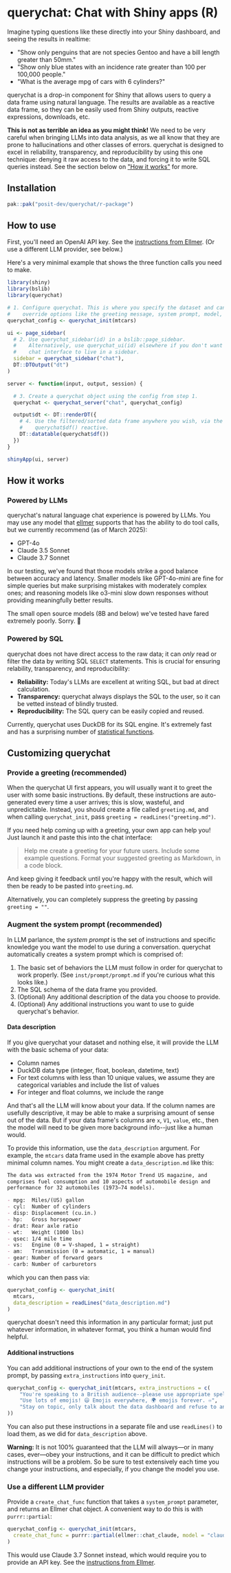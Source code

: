 # querychat: Chat with Shiny apps (R)

Imagine typing questions like these directly into your Shiny dashboard, and seeing the results in realtime:

* "Show only penguins that are not species Gentoo and have a bill length greater than 50mm."
* "Show only blue states with an incidence rate greater than 100 per 100,000 people."
* "What is the average mpg of cars with 6 cylinders?"

querychat is a drop-in component for Shiny that allows users to query a data frame using natural language. The results are available as a reactive data frame, so they can be easily used from Shiny outputs, reactive expressions, downloads, etc.

**This is not as terrible an idea as you might think!** We need to be very careful when bringing LLMs into data analysis, as we all know that they are prone to hallucinations and other classes of errors. querychat is designed to excel in reliability, transparency, and reproducibility by using this one technique: denying it raw access to the data, and forcing it to write SQL queries instead. See the section below on ["How it works"](#how-it-works) for more.

## Installation

```r
pak::pak("posit-dev/querychat/r-package")
```

## How to use

First, you'll need an OpenAI API key. See the [instructions from Ellmer](https://ellmer.tidyverse.org/reference/chat_openai.html). (Or use a different LLM provider, see below.)

Here's a very minimal example that shows the three function calls you need to make.

```r
library(shiny)
library(bslib)
library(querychat)

# 1. Configure querychat. This is where you specify the dataset and can also
#    override options like the greeting message, system prompt, model, etc.
querychat_config <- querychat_init(mtcars)

ui <- page_sidebar(
  # 2. Use querychat_sidebar(id) in a bslib::page_sidebar.
  #    Alternatively, use querychat_ui(id) elsewhere if you don't want your
  #    chat interface to live in a sidebar.
  sidebar = querychat_sidebar("chat"),
  DT::DTOutput("dt")
)

server <- function(input, output, session) {

  # 3. Create a querychat object using the config from step 1.
  querychat <- querychat_server("chat", querychat_config)

  output$dt <- DT::renderDT({
    # 4. Use the filtered/sorted data frame anywhere you wish, via the
    #    querychat$df() reactive.
    DT::datatable(querychat$df())
  })
}

shinyApp(ui, server)
```

## How it works

### Powered by LLMs

querychat's natural language chat experience is powered by LLMs. You may use any model that [ellmer](https://ellmer.tidyverse.org) supports that has the ability to do tool calls, but we currently recommend (as of March 2025):

* GPT-4o
* Claude 3.5 Sonnet
* Claude 3.7 Sonnet

In our testing, we've found that those models strike a good balance between accuracy and latency. Smaller models like GPT-4o-mini are fine for simple queries but make surprising mistakes with moderately complex ones; and reasoning models like o3-mini slow down responses without providing meaningfully better results.

The small open source models (8B and below) we've tested have fared extremely poorly. Sorry. 🤷

### Powered by SQL

querychat does not have direct access to the raw data; it can _only_ read or filter the data by writing SQL `SELECT` statements. This is crucial for ensuring relability, transparency, and reproducibility:

- **Reliability:** Today's LLMs are excellent at writing SQL, but bad at direct calculation.
- **Transparency:** querychat always displays the SQL to the user, so it can be vetted instead of blindly trusted.
- **Reproducibility:** The SQL query can be easily copied and reused.

Currently, querychat uses DuckDB for its SQL engine. It's extremely fast and has a surprising number of [statistical functions](https://duckdb.org/docs/stable/sql/functions/aggregates.html#statistical-aggregates).

## Customizing querychat

### Provide a greeting (recommended)

When the querychat UI first appears, you will usually want it to greet the user with some basic instructions. By default, these instructions are auto-generated every time a user arrives; this is slow, wasteful, and unpredictable. Instead, you should create a file called `greeting.md`, and when calling `querychat_init`, pass `greeting = readLines("greeting.md")`.

If you need help coming up with a greeting, your own app can help you! Just launch it and paste this into the chat interface:

> Help me create a greeting for your future users. Include some example questions. Format your suggested greeting as Markdown, in a code block.

And keep giving it feedback until you're happy with the result, which will then be ready to be pasted into `greeting.md`.

Alternatively, you can completely suppress the greeting by passing `greeting = ""`.

### Augment the system prompt (recommended)

In LLM parlance, the _system prompt_ is the set of instructions and specific knowledge you want the model to use during a conversation. querychat automatically creates a system prompt which is comprised of:

1. The basic set of behaviors the LLM must follow in order for querychat to work properly. (See `inst/prompt/prompt.md` if you're curious what this looks like.)
2. The SQL schema of the data frame you provided.
3. (Optional) Any additional description of the data you choose to provide.
4. (Optional) Any additional instructions you want to use to guide querychat's behavior.

#### Data description

If you give querychat your dataset and nothing else, it will provide the LLM with the basic schema of your data:

- Column names
- DuckDB data type (integer, float, boolean, datetime, text)
- For text columns with less than 10 unique values, we assume they are categorical variables and include the list of values
- For integer and float columns, we include the range

And that's all the LLM will know about your data. If the column names are usefully descriptive, it may be able to make a surprising amount of sense out of the data. But if your data frame's columns are `x`, `V1`, `value`, etc., then the model will need to be given more background info--just like a human would.

To provide this information, use the `data_description` argument. For example, the `mtcars` data frame used in the example above has pretty minimal column names. You might create a `data_description.md` like this:

```markdown
The data was extracted from the 1974 Motor Trend US magazine, and
comprises fuel consumption and 10 aspects of automobile design and
performance for 32 automobiles (1973–74 models).

- mpg:  Miles/(US) gallon
- cyl:  Number of cylinders
- disp: Displacement (cu.in.)
- hp:   Gross horsepower
- drat: Rear axle ratio
- wt:   Weight (1000 lbs)
- qsec: 1/4 mile time
- vs:   Engine (0 = V-shaped, 1 = straight)
- am:   Transmission (0 = automatic, 1 = manual)
- gear: Number of forward gears
- carb: Number of carburetors
```

which you can then pass via:

```r
querychat_config <- querychat_init(
  mtcars,
  data_description = readLines("data_description.md")
)
```

querychat doesn't need this information in any particular format; just put whatever information, in whatever format, you think a human would find helpful.

#### Additional instructions

You can add additional instructions of your own to the end of the system prompt, by passing `extra_instructions` into `query_init`.

```r
querychat_config <- querychat_init(mtcars, extra_instructions = c(
    "You're speaking to a British audience--please use appropriate spelling conventions.",
    "Use lots of emojis! 😃 Emojis everywhere, 🌍 emojis forever. ♾️",
    "Stay on topic, only talk about the data dashboard and refuse to answer other questions."
))
```

You can also put these instructions in a separate file and use `readLines()` to load them, as we did for `data_description` above.

**Warning:** It is not 100% guaranteed that the LLM will always—or in many cases, ever—obey your instructions, and it can be difficult to predict which instructions will be a problem. So be sure to test extensively each time you change your instructions, and especially, if you change the model you use.

### Use a different LLM provider

Provide a `create_chat_func` function that takes a `system_prompt` parameter, and returns an Ellmer chat object. A convenient way to do this is with `purrr::partial`:

```r
querychat_config <- querychat_init(mtcars,
  create_chat_func = purrr::partial(ellmer::chat_claude, model = "claude-3-7-sonnet-latest")
)
```

This would use Claude 3.7 Sonnet instead, which would require you to provide an API key. See the [instructions from Ellmer](https://ellmer.tidyverse.org/reference/chat_claude.html).